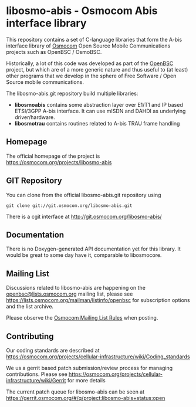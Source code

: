 libosmo-abis - Osmocom Abis interface library
=============================================

This repository contains a set of C-language libraries that form the
A-bis interface library of [Osmocom](https://osmocom.org/) Open Source
Mobile Communications projects such as OpenBSC / OsmoBSC.

Historically, a lot of this code was developed as part of the
[OpenBSC](https://osmocom.org/projects/openbsc) project, but which are
of a more generic nature and thus useful to (at least) other programs
that we develop in the sphere of Free Software / Open Source mobile
communications.

The libosmo-abis.git repository build multiple libraries:

* **libosmoabis** contains some abstraction layer over E1/T1 and IP
  based ETSI/3GPP A-bis interface. It can use mISDN and DAHDI as
  underlying driver/hardware.
* **libosmotrau** contains routines related to A-bis TRAU frame handling

Homepage
--------

The official homepage of the project is
https://osmocom.org/projects/libosmo-abis

GIT Repository
--------------

You can clone from the official libosmo-abis.git repository using

	git clone git://git.osmocom.org/libosmo-abis.git

There is a cgit interface at http://git.osmocom.org/libosmo-abis/

Documentation
-------------

There is no Doxygen-generated API documentation yet for this library. It
would be great to some day have it, comparable to libosmocore.

Mailing List
------------

Discussions related to libosmo-abis are happening on the
openbsc@lists.osmocom.org mailing list, please see
https://lists.osmocom.org/mailman/listinfo/openbsc for subscription
options and the list archive.

Please observe the [Osmocom Mailing List
Rules](https://osmocom.org/projects/cellular-infrastructure/wiki/Mailing_List_Rules)
when posting.

Contributing
------------

Our coding standards are described at
https://osmocom.org/projects/cellular-infrastructure/wiki/Coding_standards

We us a gerrit based patch submission/review process for managing
contributions.  Please see
https://osmocom.org/projects/cellular-infrastructure/wiki/Gerrit for
more details

The current patch queue for libosmo-abis can be seen at
https://gerrit.osmocom.org/#/q/project:libosmo-abis+status:open
